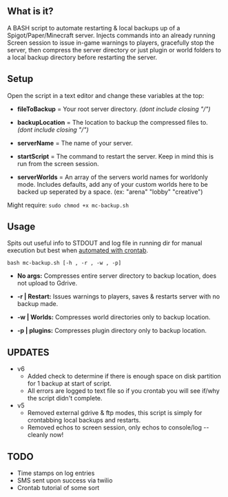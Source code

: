 ## What is it?
A BASH script to automate restarting & local backups up of a Spigot/Paper/Minecraft server. Injects commands into an already running Screen session to issue in-game warnings to players, gracefully stop the server, then compress the server directory or just plugin or world folders to a local backup directory before restarting the server.

## Setup    
Open the script in a text editor and change these variables at the top:  

- **fileToBackup** = Your root server directory. *(dont include closing "/")*  

- **backupLocation** = The location to backup the compressed files to. *(dont include closing "/")*   

- **serverName** = The name of your server.  

- **startScript** = The command to restart the server. Keep in mind this is run from the screen session.  

- **serverWorlds** = An array of the servers world names for worldonly mode. Includes defaults, add any of your custom worlds here to be backed up seperated by a space. (ex: "arena" "lobby" "creative")  

Might require: ``sudo chmod +x mc-backup.sh``  

## Usage  

Spits out useful info to STDOUT and log file in running dir for manual execution but best when [automated with crontab](https://www.liquidweb.com/kb/create-a-cron-task-in-ubuntu-16-04/).

``bash mc-backup.sh [-h , -r , -w , -p] ``

- **No args:** Compresses entire server directory to backup location, does not upload to Gdrive.  

- **-r | Restart:** Issues warnings to players, saves & restarts server with no backup made.  

- **-w | Worlds:** Compresses world directories only  to backup location.   

- **-p | plugins:** Compresses plugin directory only to backup location.    

## UPDATES
- v6
	- Added check to determine if there is enough space on disk partition for 1 backup at start of script. 
	- All errors are logged to text file so if you crontab you will see if/why the script didn't complete.
- v5
	- Removed external gdrive & ftp modes, this script is simply for crontabbing local backups and restarts.
	- Removed echos to screen session, only echos to console/log -- cleanly now!


## TODO
- Time stamps on log entries
- SMS sent upon success via twilio
- Crontab tutorial of some sort

